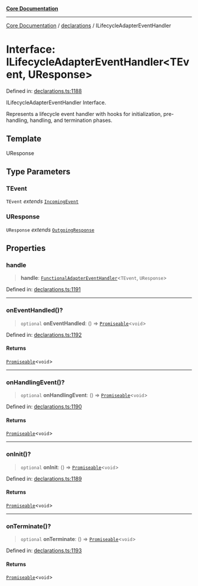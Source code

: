 [**Core Documentation**](../../README.md)

***

[Core Documentation](../../README.md) / [declarations](../README.md) / ILifecycleAdapterEventHandler

# Interface: ILifecycleAdapterEventHandler\<TEvent, UResponse\>

Defined in: [declarations.ts:1188](https://github.com/stonemjs/core/blob/e2fddc9518734748c09a72d4b4064dd1d4c1288c/src/declarations.ts#L1188)

ILifecycleAdapterEventHandler Interface.

Represents a lifecycle event handler with hooks for initialization, pre-handling, handling, and termination phases.

## Template

UResponse

## Type Parameters

### TEvent

`TEvent` *extends* [`IncomingEvent`](../../events/IncomingEvent/classes/IncomingEvent.md)

### UResponse

`UResponse` *extends* [`OutgoingResponse`](../../events/OutgoingResponse/classes/OutgoingResponse.md)

## Properties

### handle

> **handle**: [`FunctionalAdapterEventHandler`](../type-aliases/FunctionalAdapterEventHandler.md)\<`TEvent`, `UResponse`\>

Defined in: [declarations.ts:1191](https://github.com/stonemjs/core/blob/e2fddc9518734748c09a72d4b4064dd1d4c1288c/src/declarations.ts#L1191)

***

### onEventHandled()?

> `optional` **onEventHandled**: () => [`Promiseable`](../type-aliases/Promiseable.md)\<`void`\>

Defined in: [declarations.ts:1192](https://github.com/stonemjs/core/blob/e2fddc9518734748c09a72d4b4064dd1d4c1288c/src/declarations.ts#L1192)

#### Returns

[`Promiseable`](../type-aliases/Promiseable.md)\<`void`\>

***

### onHandlingEvent()?

> `optional` **onHandlingEvent**: () => [`Promiseable`](../type-aliases/Promiseable.md)\<`void`\>

Defined in: [declarations.ts:1190](https://github.com/stonemjs/core/blob/e2fddc9518734748c09a72d4b4064dd1d4c1288c/src/declarations.ts#L1190)

#### Returns

[`Promiseable`](../type-aliases/Promiseable.md)\<`void`\>

***

### onInit()?

> `optional` **onInit**: () => [`Promiseable`](../type-aliases/Promiseable.md)\<`void`\>

Defined in: [declarations.ts:1189](https://github.com/stonemjs/core/blob/e2fddc9518734748c09a72d4b4064dd1d4c1288c/src/declarations.ts#L1189)

#### Returns

[`Promiseable`](../type-aliases/Promiseable.md)\<`void`\>

***

### onTerminate()?

> `optional` **onTerminate**: () => [`Promiseable`](../type-aliases/Promiseable.md)\<`void`\>

Defined in: [declarations.ts:1193](https://github.com/stonemjs/core/blob/e2fddc9518734748c09a72d4b4064dd1d4c1288c/src/declarations.ts#L1193)

#### Returns

[`Promiseable`](../type-aliases/Promiseable.md)\<`void`\>
